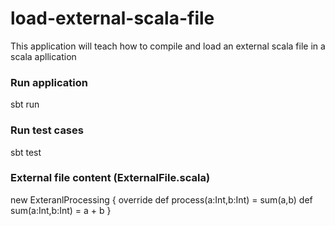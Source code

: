 # load-external-scala-file
This application will teach how to compile and load an external scala file in a scala apllication

### Run application
sbt run

### Run test cases
sbt test

### External file content (ExternalFile.scala)
new ExteranlProcessing {
  override def process(a:Int,b:Int) = sum(a,b)
   def sum(a:Int,b:Int) = a + b
}

